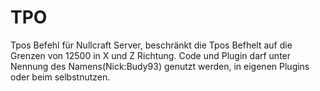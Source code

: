 TPO
===

Tpos Befehl für Nullcraft Server, beschränkt die Tpos Befhelt auf die Grenzen von 12500 in X und Z Richtung.
Code und Plugin darf unter Nennung des Namens(Nick:Budy93) genutzt werden, in eigenen Plugins oder beim selbstnutzen.
